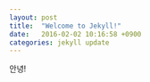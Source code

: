 ```yaml
---
layout: post
title:  "Welcome to Jekyll!"
date:   2016-02-02 10:16:58 +0900
categories: jekyll update
---
```

안녕!